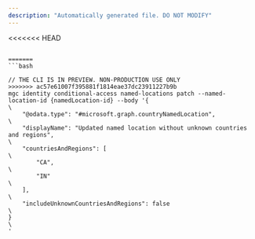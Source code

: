 ```yaml
---
description: "Automatically generated file. DO NOT MODIFY"
---
```


<<<<<<< HEAD
```cli

=======
```bash

// THE CLI IS IN PREVIEW. NON-PRODUCTION USE ONLY
>>>>>>> ac57e61007f395881f1814eae37dc23911227b9b
mgc identity conditional-access named-locations patch --named-location-id {namedLocation-id} --body '{\
    "@odata.type": "#microsoft.graph.countryNamedLocation",\
    "displayName": "Updated named location without unknown countries and regions",\
    "countriesAndRegions": [\
        "CA",\
        "IN"\
    ],\
    "includeUnknownCountriesAndRegions": false\
}\
'

```